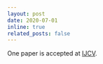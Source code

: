 ```yaml
---
layout: post
date: 2020-07-01
inline: true
related_posts: false
---
```


One paper is accepted at [IJCV](https://link.springer.com/article/10.1007/s11263-020-01334-x).